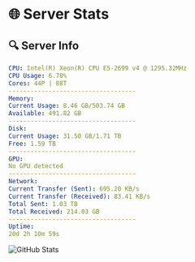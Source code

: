 # 🌐 Server Stats
## 🔍 Server Info
```yaml
CPU: Intel(R) Xeon(R) CPU E5-2699 v4 @ 1295.32MHz
CPU Usage: 6.70%
Cores: 44P | 88T
-----------------------------------
Memory:
Current Usage: 8.46 GB/503.74 GB
Available: 491.82 GB
-----------------------------------
Disk:
Current Usage: 31.50 GB/1.71 TB
Free: 1.59 TB
-----------------------------------
GPU:
No GPU detected
-----------------------------------
Network:
Current Transfer (Sent): 695.20 KB/s
Current Transfer (Received): 83.41 KB/s
Total Sent: 1.03 TB
Total Received: 214.03 GB
-----------------------------------
Uptime:
20d 2h 10m 59s
```
![GitHub Stats](https://img.shields.io/badge/Updated-2025-05-09_19:19:47-blue)